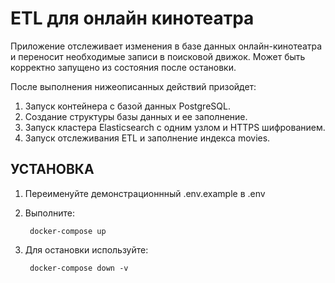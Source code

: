 # ETL для онлайн кинотеатра

Приложение отслеживает изменения в базе данных онлайн-кинотеатра и переносит необходимые записи в поисковой движок. Может быть корректно запущено из состояния после остановки.

После выполнения нижеописанных действий призойдет:
1. Запуск контейнера с базой данных PostgreSQL.
2. Создание структуры базы данных и ее заполнение.
3. Запуск кластера Elasticsearch с одним узлом и HTTPS шифрованием.
4. Запуск отслеживания ETL и заполнение индекса movies.

## УСТАНОВКА

1. Переименуйте демонстрационнный .env.example в .env
2. Выполните:

        docker-compose up

3. Для остановки используйте:

        docker-compose down -v
